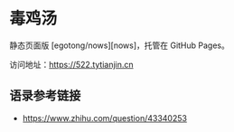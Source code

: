 # 毒鸡汤

静态页面版 [egotong/nows][nows]，托管在 GitHub Pages。

访问地址：<https://522.tytianjin.cn>

## 语录参考链接

- <https://www.zhihu.com/question/43340253>
